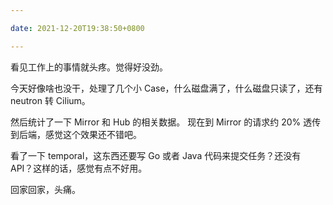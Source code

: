 ```yaml
---

date: 2021-12-20T19:38:50+0800

---
```


看见工作上的事情就头疼。觉得好没劲。

今天好像啥也没干，处理了几个小 Case，什么磁盘满了，什么磁盘只读了，还有 neutron 转 Cilium。

然后统计了一下 Mirror 和 Hub 的相关数据。 现在到 Mirror 的请求约 20% 透传到后端，感觉这个效果还不错吧。

看了一下 temporal，这东西还要写 Go 或者 Java 代码来提交任务？还没有 API？这样的话，感觉有点不好用。

回家回家，头痛。
